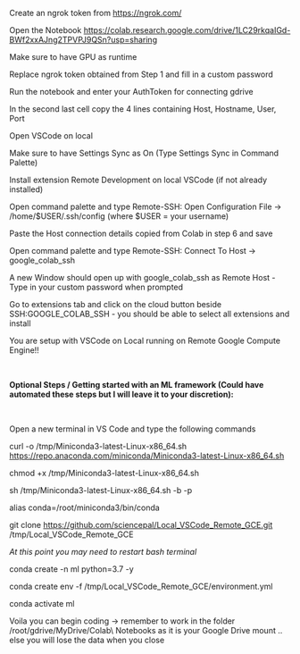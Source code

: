 Create an ngrok token from https://ngrok.com/

Open the Notebook https://colab.research.google.com/drive/1LC29rkqaIGd-BWf2xxAJng2TPVPJ9QSn?usp=sharing

Make sure to have GPU as runtime

Replace ngrok token obtained from Step 1 and fill in a custom password

Run the notebook and enter your AuthToken for connecting gdrive

In the second last cell copy the 4 lines containing Host, Hostname, User, Port

Open VSCode on local

Make sure to have Settings Sync as On (Type Settings Sync in Command Palette)

Install extension Remote Development on local VSCode (if not already installed)

Open command palette and type Remote-SSH: Open Configuration File -> /home/$USER/.ssh/config (where $USER = your username)

Paste the Host connection details copied from Colab in step 6 and save

Open command palette and type Remote-SSH: Connect To Host -> google_colab_ssh

A new Window should open up with google_colab_ssh as Remote Host - Type in your custom password when prompted

Go to extensions tab and click on the cloud button beside SSH:GOOGLE_COLAB_SSH - you should be able to select all extensions and install

You are setup with VSCode on Local running on Remote Google Compute Engine!!

</br>

**Optional Steps / Getting started with an ML framework (Could have automated these steps but I will leave it to your discretion):**

</br>

Open a new terminal in VS Code and type the following commands

curl -o /tmp/Miniconda3-latest-Linux-x86_64.sh https://repo.anaconda.com/miniconda/Miniconda3-latest-Linux-x86_64.sh

chmod +x /tmp/Miniconda3-latest-Linux-x86_64.sh

sh /tmp/Miniconda3-latest-Linux-x86_64.sh -b -p

alias conda=/root/miniconda3/bin/conda

git clone https://github.com/sciencepal/Local_VSCode_Remote_GCE.git /tmp/Local_VSCode_Remote_GCE

*At this point you may need to restart bash terminal*

conda create -n ml python=3.7 -y

conda create env -f /tmp/Local_VSCode_Remote_GCE/environment.yml

conda activate ml

Voila you can begin coding -> remember to work in the folder /root/gdrive/MyDrive/Colab\ Notebooks as it is your Google Drive mount .. else you will lose the data when you close
